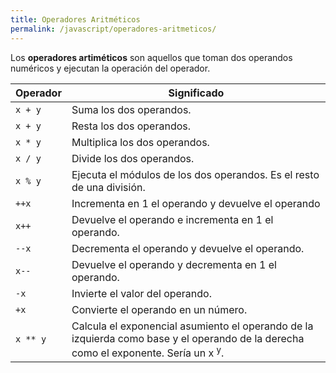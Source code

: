 ```yaml
---
title: Operadores Aritméticos
permalink: /javascript/operadores-aritmeticos/
---
```


Los **operadores artiméticos** son aquellos que toman dos operandos numéricos y ejecutan la operación del operador.


| Operador |  Significado 
|---|---
| `x + y` | Suma los dos operandos.
| `x + y` | Resta los dos operandos.
| `x * y` | Multiplica los dos operandos.
| `x / y` | Divide los dos operandos.
| `x % y` | Ejecuta el módulos de los dos operandos. Es el resto de una división.
| `++x` | Incrementa en 1 el operando y devuelve el operando
| `x++` | Devuelve el operando e incrementa en 1 el operando.
| `--x` | Decrementa el operando y devuelve el operando.
| `x--` | Devuelve el operando y decrementa en 1 el operando.
| `-x` | Invierte el valor del operando.
| `+x` | Convierte el operando en un número.
| `x ** y` | Calcula el exponencial asumiento el operando de la izquierda como base y el operando de la derecha como el exponente. Sería un x <sup>y</sup>.

[Javascript]: {{site.url}}/javascript/